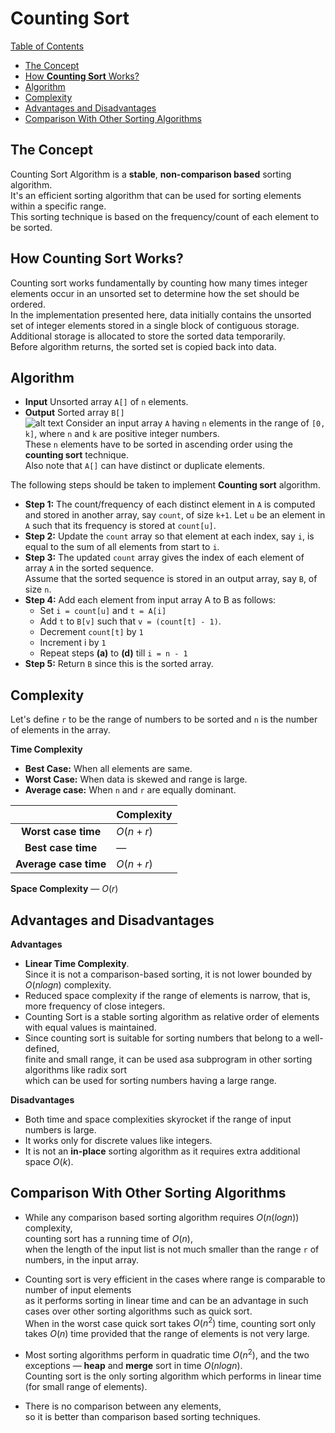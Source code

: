 # Counting Sort

[Table of Contents](Table_of_Contents)
- [The Concept](The_Concept)
- [How **Counting Sort** Works?](How_Counting_Sort_Wroks)
- [Algorithm](Algorithm)
- [Complexity](Complexity)
- [Advantages and Disadvantages](Advantages_and_Disadvantages)
- [Comparison With Other Sorting Algorithms](Comparison_With_Other_Sorting_Algorithms)
  

## The Concept
Counting Sort Algorithm is a **stable**, **non-comparison based** sorting algorithm.  
It's an efficient sorting algorithm that can be used for sorting elements within a specific range.  
This sorting technique is based on the frequency/count of each element to be sorted.  

## How **Counting Sort** Works?
Counting sort works fundamentally by counting how many times integer elements occur in an unsorted set to determine how the set should be ordered.  
In the implementation presented here, data initially contains the unsorted set of integer elements stored in a single block of contiguous storage.  
Additional storage is allocated to store the sorted data temporarily.  
Before algorithm returns, the sorted set is copied back into data.

## Algorithm

- **Input** Unsorted array `A[]` of `n` elements.
- **Output** Sorted array `B[]`  
![alt text](https://www.oreilly.com/library/view/algorithms-in-a/9780596516246/httpatomoreillycomsourceoreillyimages595756.png)
Consider an input array `A` having `n` elements in the range of `[0, k]`, where `n` and `k` are positive integer numbers.  
These `n` elements have to be sorted in ascending order using the **counting sort** technique.  
Also note that `A[]` can have distinct or duplicate elements.

The following steps should be taken to implement **Counting sort** algorithm.
- **Step 1:** The count/frequency of each distinct element in `A` is computed and stored in another array, say `count`, of size `k+1`. Let `u` be an element in `A` such that its frequency is stored at `count[u]`.
- **Step 2:** Update the `count` array so that element at each index, say `i`, is equal to the sum of all elements from start to `i`.
- **Step 3:** The updated `count` array gives the index of each element of array `A` in the sorted sequence.  
Assume that the sorted sequence is stored in an output array, say `B`, of size `n`.
- **Step 4:** Add each element from input array A to B as follows:  
  - Set `i = count[u]` and `t = A[i]`
  - Add `t` to `B[v]` such that `v = (count[t] - 1)`.
  - Decrement `count[t]` by `1`
  - Increment i by `1`
  - Repeat steps **(a)** to **(d)** till `i = n - 1`
- **Step 5:** Return `B` since this is the sorted array.

## Complexity  
Let's define `r` to be the range of numbers to be sorted and `n` is the number of elements in the array. 

**Time Complexity**
- **Best Case:** When all elements are same.
- **Worst Case:** When data is skewed and range is large.
- **Average case:** When `n` and `r` are equally dominant. 
  
|   |  **Complexity** |
|:-:|---|
| **Worst case time**  |  $O(n + r)$ |
| **Best case time**  | ―  |
| **Average case time**  | $O(n+r)$  |

**Space Complexity** ― $O(r)$

## Advantages and Disadvantages
**Advantages**
- **Linear Time Complexity**.  
Since it is not a comparison-based sorting, it is not lower bounded by $O(nlogn)$ complexity.
- Reduced space complexity if the range of elements is narrow, that is, more frequency of close integers.
- Counting Sort is a stable sorting algorithm as relative order of elements with equal values is maintained.
- Since counting sort is suitable for sorting numbers that belong to a well-defined,  
finite and small range, it can be used asa subprogram in other sorting algorithms like radix sort   
which can be used for sorting numbers having a large range.

**Disadvantages**
- Both time and space complexities skyrocket if the range of input numbers is large.
- It works only for discrete values like integers.
- It is not an **in-place** sorting algorithm as it requires extra additional space $O(k)$.

## Comparison With Other Sorting Algorithms
- While any comparison based sorting algorithm requires $O(n (log n))$ complexity,  
counting sort has a running time of $O(n)$,  
when the length of the input list is not much smaller than the range `r` of numbers, in the input array.

- Counting sort is very efficient in the cases where range is comparable to number of input elements  
as it performs sorting in linear time and can be an advantage in such cases over other sorting algorithms such as quick sort.  
When in the worst case quick sort takes $O(n^2)$ time, counting sort only takes $O(n)$ time provided that the range of elements is not very large.

- Most sorting algorithms perform in quadratic time $O(n^2)$, and the two exceptions — **heap** and **merge** sort in time $O(nlog n)$.  
Counting sort is the only sorting algorithm which performs in linear time (for small range of elements).

- There is no comparison between any elements,  
so it is better than comparison based sorting techniques.